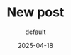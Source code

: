 ---
author: default
concept: An in-depth article about the history and development of English tartans,
  to be published on St George's day. This will focus on issues like similar patterns
  woven in England historically, and how the Celtic Fringe of England took on the
  idea of tartans from Scotland, and also how some English families or other organisations
  have developed their own tartans.
conclusion:
  heading: Conclusion
  text: '<p>Conclusion text will go here.</p>

    '
date: 2025-04-18
deleted: true
headerImage:
  alt: ''
  caption: ''
  imagePrompt: ''
  notes: ''
  src: /images/new-20250418-163246/header.jpg
layout: post.njk
sections:
- heading: Introduction
  image:
    alt: ''
    caption: ''
    imagePrompt: ''
    notes: ''
    src: /images/new-20250418-163246/intro.jpg
  text: '<p>Introduction text will go here.</p>

    '
summary: '<p>Summary of the post will go here.</p>

  '
tags:
- post
- draft
title: New post
---
